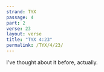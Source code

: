 ```yaml
---
strand: TYX
passage: 4
part: 2
verse: 23
layout: verse
title: "TYX 4:23"
permalink: /TYX/4/23/
---
```

I've thought about it before, actually.
